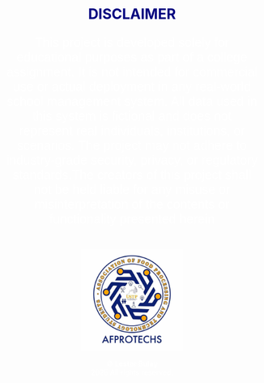 ﻿<h1 align="center">
  <span style="color: navy; font-weight: bold;">DISCLAIMER</span>
</h1>

<p align="center" style="font-size: 25px; font-family: sans-serif; color: #fff;">
This project is developed solely for educational purposes as part of a college assignment. It is not intended for commercial use or actual deployment in any real-world school management system. All data used in this system is fictional and does not represent real individuals, institutions, or scenarios. The project may not adhere to industry-grade security, privacy, or regulatory standards.The creators of this project shall not be held liable for any misuse or misinterpretation of the contents or functionality presented herein
</p>

<!--Logo-->
<div align="center">
  <img class="Head Logo" src="img/logo.jpg" alt="Logo" style="max-width: 200px; margin-top: 20px;">
</div>

<!-- Footer-->
<p align="center" style="font-size: 14px; color: #fff; font-family:, sans-serif;">
  &copy; <strong>Lester Bulay</strong><br> 2025 All rights reserved.
</p>

